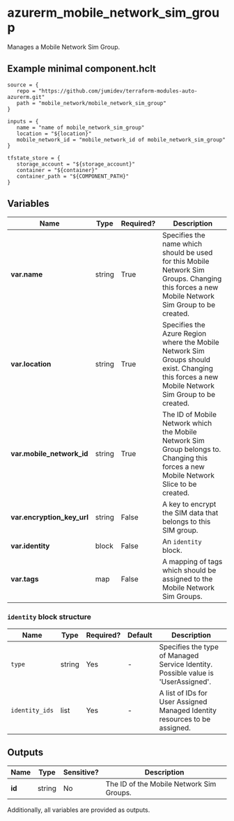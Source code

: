 # azurerm_mobile_network_sim_group

Manages a Mobile Network Sim Group.

## Example minimal component.hclt

```hcl
source = {
   repo = "https://github.com/jumidev/terraform-modules-auto-azurerm.git" 
   path = "mobile_network/mobile_network_sim_group" 
}

inputs = {
   name = "name of mobile_network_sim_group" 
   location = "${location}" 
   mobile_network_id = "mobile_network_id of mobile_network_sim_group" 
}

tfstate_store = {
   storage_account = "${storage_account}" 
   container = "${container}" 
   container_path = "${COMPONENT_PATH}" 
}

```

## Variables

| Name | Type | Required? |  Description |
| ---- | ---- | --------- |  ----------- |
| **var.name** | string | True | Specifies the name which should be used for this Mobile Network Sim Groups. Changing this forces a new Mobile Network Sim Group to be created. | 
| **var.location** | string | True | Specifies the Azure Region where the Mobile Network Sim Groups should exist. Changing this forces a new Mobile Network Sim Group to be created. | 
| **var.mobile_network_id** | string | True | The ID of Mobile Network which the Mobile Network Sim Group belongs to. Changing this forces a new Mobile Network Slice to be created. | 
| **var.encryption_key_url** | string | False | A key to encrypt the SIM data that belongs to this SIM group. | 
| **var.identity** | block | False | An `identity` block. | 
| **var.tags** | map | False | A mapping of tags which should be assigned to the Mobile Network Sim Groups. | 

### `identity` block structure

| Name | Type | Required? | Default | Description |
| ---- | ---- | --------- | ------- | ----------- |
| `type` | string | Yes | - | Specifies the type of Managed Service Identity. Possible value is 'UserAssigned'. |
| `identity_ids` | list | Yes | - | A list of IDs for User Assigned Managed Identity resources to be assigned. |



## Outputs

| Name | Type | Sensitive? | Description |
| ---- | ---- | --------- | --------- |
| **id** | string | No  | The ID of the Mobile Network Sim Groups. | 

Additionally, all variables are provided as outputs.
